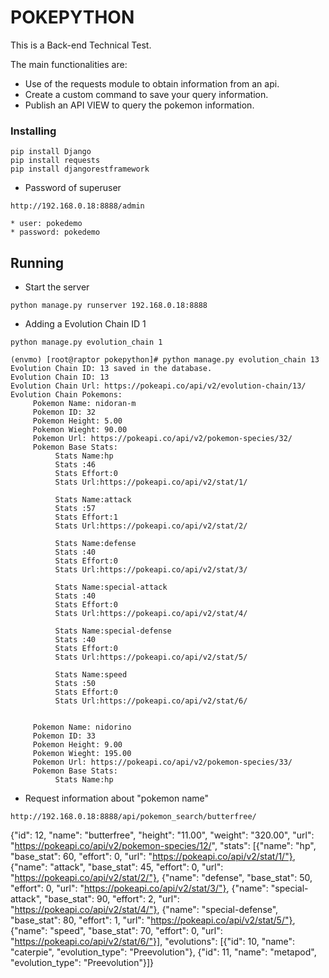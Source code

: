 # POKEPYTHON

This is a Back-end Technical Test.

The main functionalities are:

* Use of the requests module to obtain information from an api.
* Create a custom command to save your query information.
* Publish an API VIEW to query the pokemon information.

### Installing

```
pip install Django
pip install requests
pip install djangorestframework
```

* Password of superuser
```
http://192.168.0.18:8888/admin
```

```
* user: pokedemo 
* password: pokedemo
```

## Running

* Start the server
```
python manage.py runserver 192.168.0.18:8888
```

* Adding a Evolution Chain ID 1
```
python manage.py evolution_chain 1
```
```
(envmo) [root@raptor pokepython]# python manage.py evolution_chain 13
Evolution Chain ID: 13 saved in the database.
Evolution Chain ID: 13
Evolution Chain Url: https://pokeapi.co/api/v2/evolution-chain/13/
Evolution Chain Pokemons:
     Pokemon Name: nidoran-m
     Pokemon ID: 32
     Pokemon Height: 5.00
     Pokemon Wieght: 90.00
     Pokemon Url: https://pokeapi.co/api/v2/pokemon-species/32/
     Pokemon Base Stats:
          Stats Name:hp
          Stats :46
          Stats Effort:0
          Stats Url:https://pokeapi.co/api/v2/stat/1/

          Stats Name:attack
          Stats :57
          Stats Effort:1
          Stats Url:https://pokeapi.co/api/v2/stat/2/

          Stats Name:defense
          Stats :40
          Stats Effort:0
          Stats Url:https://pokeapi.co/api/v2/stat/3/

          Stats Name:special-attack
          Stats :40
          Stats Effort:0
          Stats Url:https://pokeapi.co/api/v2/stat/4/

          Stats Name:special-defense
          Stats :40
          Stats Effort:0
          Stats Url:https://pokeapi.co/api/v2/stat/5/

          Stats Name:speed
          Stats :50
          Stats Effort:0
          Stats Url:https://pokeapi.co/api/v2/stat/6/


     Pokemon Name: nidorino
     Pokemon ID: 33
     Pokemon Height: 9.00
     Pokemon Wieght: 195.00
     Pokemon Url: https://pokeapi.co/api/v2/pokemon-species/33/
     Pokemon Base Stats:
          Stats Name:hp
```

* Request information about "pokemon name"
```
http://192.168.0.18:8888/api/pokemon_search/butterfree/
```

{"id": 12, "name": "butterfree", "height": "11.00", "weight": "320.00", "url": "https://pokeapi.co/api/v2/pokemon-species/12/", "stats": [{"name": "hp", "base_stat": 60, "effort": 0, "url": "https://pokeapi.co/api/v2/stat/1/"}, {"name": "attack", "base_stat": 45, "effort": 0, "url": "https://pokeapi.co/api/v2/stat/2/"}, {"name": "defense", "base_stat": 50, "effort": 0, "url": "https://pokeapi.co/api/v2/stat/3/"}, {"name": "special-attack", "base_stat": 90, "effort": 2, "url": "https://pokeapi.co/api/v2/stat/4/"}, {"name": "special-defense", "base_stat": 80, "effort": 1, "url": "https://pokeapi.co/api/v2/stat/5/"}, {"name": "speed", "base_stat": 70, "effort": 0, "url": "https://pokeapi.co/api/v2/stat/6/"}], "evolutions": [{"id": 10, "name": "caterpie", "evolution_type": "Preevolution"}, {"id": 11, "name": "metapod", "evolution_type": "Preevolution"}]}